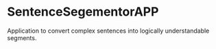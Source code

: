 # SentenceSegementorAPP
Application to convert complex sentences into logically understandable segments.
